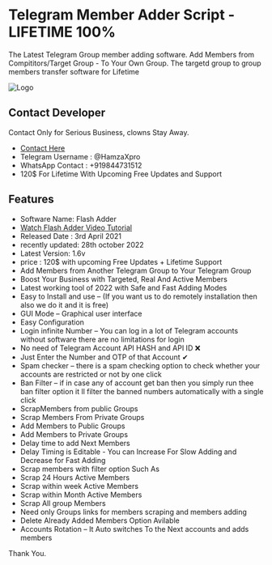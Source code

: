 # Telegram Member Adder Script - LIFETIME 100%

The Latest Telegram Group member adding software. 
Add Members from Compititors/Target Group - To Your Own Group. 
The targetd group to group members transfer software for Lifetime

![Logo](https://www.cryptoxpromoter.com/wp-content/uploads/2022/06/Telegram-Groupmember-adder.jpg)


## Contact Developer 

Contact Only for Serious Business, clowns Stay Away.

- [Contact Here](https://www.hamzaxpro.com/contact)
- Telegram Username : @HamzaXpro
- WhatsApp Contact : +919844731512
- 120$ For Lifetime With Upcoming Free Updates and Support
## Features

- Software Name: Flash Adder
- [Watch Flash Adder Video Tutorial](https://www.youtube.com/watch?v=3mcr1mx9wb4&t=2s)
- Released Date : 3rd April 2021
- recently updated: 28th october 2022
- Latest Version: 1.6v
- price : 120$ with upcoming Free Updates + Lifetime Support 
- Add Members from Another Telegram Group to Your Telegram Group
- Boost Your Business with Targeted, Real And Active Members
- Latest working tool of 2022 with Safe and Fast Adding Modes
- Easy to Install and use – (If you want us to do remotely installation then also we do it and it is free)
- GUI Mode – Graphical user interface
- Easy Configuration
- Login infinite Number – You can log in a lot of Telegram accounts without software there are no limitations for login
- No need of Telegram Account API HASH and API ID ❌
- Just Enter the Number and OTP of that Account ✔
- Spam checker – there is a spam checking option to check whether your accounts are restricted or not by one click
- Ban Filter – if in case any of account get ban then you simply run thee ban filter option it ll filter the banned numbers automatically with a single click
- ScrapMembers from public Groups
- Scrap Members From Private Groups
- Add Members to Public Groups
- Add Members to Private Groups
- Delay time to add Next Members
- Delay Timing is Editable - You can Increase For Slow Adding and Decrease for Fast Adding
- Scrap members with filter option Such As
- Scrap 24 Hours Active Members
- Scrap within week Active Members
- Scrap within Month Active Members
- Scrap All group Members
- Need only Groups links for members scraping and members adding
- Delete Already Added Members Option Avilable
- Accounts Rotation – It Auto switches To the Next accounts and adds members

Thank You.

